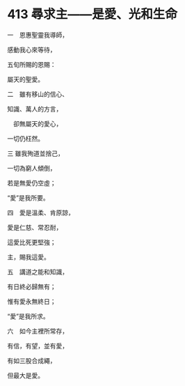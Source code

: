 # 413 尋求主——是愛、光和生命

一　恩惠聖靈我導師，

感動我心來等待，

五旬所賜的恩賜：

屬天的聖愛。

二　雖有移山的信心、

知識、萬人的方言，

　卻無屬天的愛心，

一切仍枉然。

三 雖我殉道並捨己，

一切為窮人傾倒，

若是無愛仍空虛；

“愛”是我所要。

四　愛是溫柔、肯原諒，

愛是仁慈、常忍耐，

這愛比死更堅強；

主，賜我這愛。

五　講道之能和知識，

有日終必歸無有；

惟有愛永無終日；

“愛”是我所求。

六　如今主裡所常存，

有信，有望，並有愛，

有如三股合成繩，

但最大是愛。

